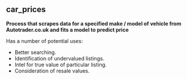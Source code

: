 ## car_prices

**Process that scrapes data for a specified make / model of vehicle from Autotrader.co.uk and fits a model to predict price**

Has a number of potential uses:

 - Better searching.
 - Identification of undervalued listings.
 - Intel for true value of particular listing.
 - Consideration of resale values.
